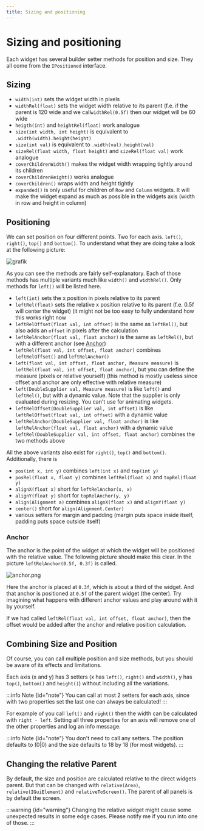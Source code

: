 ```yaml
---
title: Sizing and positioning
---
```


# Sizing and positioning

Each widget has several builder setter methods for position and size. They all come from the `IPositioned` interface.

## Sizing

- `width(int)` sets the widget width in pixels
- `widthRel(float)` sets the widget width relative to its parent (f.e. if the parent is 120 wide and we
  call`widthRel(0.5f)` then our widget will be 60 wide
- `heigth(int)` and `heightRel(float)` work analogue
- `size(int width, int height)` is equivalent to `.width(width).height(height)`
- `size(int val)` is equivalent to `.width(val).height(val)`
- `sizeRel(float width, float height)` and `sizeRel(float val)` work analogue
- `coverChildrenWidth()` makes the widget width wrapping tightly around its children
- `coverChildrenHeight()` works analogue
- `coverChildren()` wraps width and height tightly
- `expanded()` is only useful for children of `Row` and `Column` widgets. It will make the widget expand as much as
  possible in the widgets axis (width in row and height in column)

## Positioning

We can set position on four different points. Two for each axis. `left()`, `right()`, `top()` and `bottom()`.
To understand what they are doing take a look at the following picture:

![grafik](https://github.com/CleanroomMC/ModularUI/assets/45517902/ab173431-1509-414c-8db4-4545c985a9bd)

As you can see the methods are fairly self-explanatory. Each of those methods has multiple variants much like `width()`
and `widthRel()`. Only methods for `left()` will be listed here.

- `left(int)` sets the x position in pixels relative to its parent
- `leftRel(float)` sets the relative x position relative to its parent (f.e. 0.5f will center the widget) (it might not
  be too easy to fully understand how this works right now
- `leftRelOffset(float val, int offset)` is the same as `leftRel()`, but also adds an `offset` in pixels after the
  calculation
- `leftRelAnchor(float val, float anchor)` is the same as `leftRel()`, but with a different anchor
  (see [Anchor](#anchor))
- `leftRel(float val, int offset, float anchor)` combines `leftRelOffset()` and `leftRelAnchor()`
- `left(float val, int offset, float anchor, Measure measure)` is `leftRel(float val, int offset, float anchor)`, but
  you can define the measure (pixels or relative yourself) (this method is mostly useless since offset and anchor are
  only effective with relative measure)
- `left(DoubleSupplier val, Measure measure)` is like `left()` and `leftRel()`, but with a dynamic value. Note that the
  supplier is only evaluated during resizing. You can't use for animating widgets.
- `leftRelOffset(DoubleSupplier val, int offset)` is like `leftRelOffset(float val, int offset)` with a dynamic value
- `leftRelAnchor(DoubleSupplier val, float anchor)` is like `leftRelAnchor(float val, float anchor)` with a dynamic
  value
- `leftRel(DoubleSupplier val, int offset, float anchor)` combines the two methods above

All the above variants also exist for `right()`, `top()` and `bottom()`.
Additionally, there is

- `pos(int x, int y)` combines `left(int x)` and `top(int y)`
- `posRel(float x, float y)` combines `leftRel(float x)` and `topRel(float y)`
- `alignX(float x)` short for `leftRelAnchor(x, x)`
- `alignY(float y)` short for `topRelAnchor(y, y)`
- `align(Alignment a)` combines `alignX(float x)` and `alignY(float y)`
- `center()` short for `align(Alignment.Center)`
- various setters for margin and padding (margin puts space inside itself, padding puts space outside itself)

### Anchor

The anchor is the point of the widget at which the widget will be positioned with the relative value. The following
picture should make this clear. In the picture `leftRelAnchor(0.5f, 0.3f)` is called.

![anchor.png](./anchor.png)

Here the anchor is placed at `0.3f`, which is about a third of the widget.
And that anchor is positioned at `0.5f` of the parent widget (the center).
Try imagining what happens with different anchor values and play around with it by yourself.

If we had called `leftRel(float val, int offset, float anchor)`, then the offset would be added after the anchor
and relative position calculation.

## Combining Size and Position

Of course, you can call multiple position and size methods, but you should be aware of its effects and limitations.

Each axis (x and y) has 3 setters (x has `left()`, `right()` and `width()`, y has `top()`, `bottom()` and `height()`)
without including all the variations.

:::info Note {id="note"}
You can call at most 2 setters for each axis, since with two properties set the last one can always be calculated!
:::

For example of you call `left()` and `right()` then the width can be calculated with `right - left`.
Setting all three properties for an axis will remove one of the other properties and log an info message.

:::info Note {id="note"}
You don't need to call any setters. The position defaults to (0|0) and the size defaults to 18 by 18 (for most widgets).
:::

## Changing the relative Parent

By default, the size and position are calculated relative to the direct widgets parent. But that can be changed with
`relative(Area)`, `relative(IGuiElement)` and `relativeToScreen()`.
The parent of all panels is by default the screen.

:::warning {id="warning"}
Changing the relative widget might cause some unexpected results in some edge cases. Please notify me if you run
into one of those.
:::

